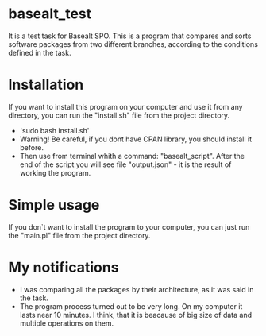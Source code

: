 # basealt_test
It is a test task for Basealt SPO.
This is a program that compares and sorts software packages from two different branches, according to the conditions defined in the task.
# Installation
If you want to install this program on your computer and use it from any directory, you can run the "install.sh" file from the project directory.
* 'sudo bash install.sh'
* Warning! Be careful, if you dont have CPAN library, you should install it before.
* Then use from terminal whith a command: "basealt_script".
After the end of the script you will see file "output.json" - it is the result of working the program.
# Simple usage
If you don`t want to install the program to your computer, you can just run the "main.pl" file from the project directory.
# My notifications
* I was comparing all the packages by their architecture, as it was said in the task.
* The program process turned out to be very long. On my computer it lasts near 10 minutes. I think, that it is beacause of big size of data and multiple operations on them.
